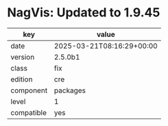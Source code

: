 [//]: # (werk v2)
# NagVis: Updated to 1.9.45

key        | value
---------- | ---
date       | 2025-03-21T08:16:29+00:00
version    | 2.5.0b1
class      | fix
edition    | cre
component  | packages
level      | 1
compatible | yes


